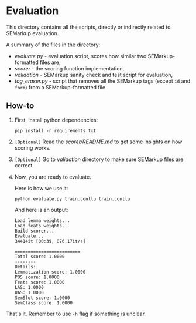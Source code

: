 # Evaluation

This directory contains all the scripts, directly or indirectly related to SEMarkup evaluation.

A summary of the files in the directory:
* *evaluate.py* - evaluation script, scores how similar two SEMarkup-formatted files are,
* *scorer* - the scoring function implementation,
* *validation* - SEMarkup sanity check and test script for evaluation,
* *tag_eraser.py* - script that removes all the SEMarkup tags (except `id` and `form`) from a SEMarkup-formatted file.

## How-to

1. First, install python dependencies:
    ```
    pip install -r requirements.txt
    ```
2. `[Optional]` Read the *scorer/README.md* to get some insights on how scoring works.
3. `[Optional]` Go to *validation* directory to make sure SEMarkup files are correct.
4. Now, you are ready to evaluate.

    Here is how we use it:
    ```
    python evaluate.py train.conllu train.conllu
    ```
    And here is an output:
    ```
    Load lemma weights...
    Load feats weights...
    Build scorer...
    Evaluate...
    34414it [00:39, 876.17it/s] 

    =========================
    Total score: 1.0000
    --------
    Details:
    Lemmatization score: 1.0000
    POS score: 1.0000
    Feats score: 1.0000
    LAS: 1.0000
    UAS: 1.0000
    SemSlot score: 1.0000
    SemClass score: 1.0000
    ```

That's it.
Remember to use `-h` flag if something is unclear.

